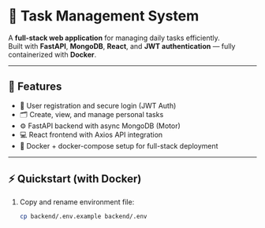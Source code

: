 # 🧩 Task Management System

A **full-stack web application** for managing daily tasks efficiently.  
Built with **FastAPI**, **MongoDB**, **React**, and **JWT authentication** — fully containerized with **Docker**.

---

## 🚀 Features
- 🔐 User registration and secure login (JWT Auth)
- 🗂️ Create, view, and manage personal tasks
- ⚙️ FastAPI backend with async MongoDB (Motor)
- 💻 React frontend with Axios API integration
- 🐳 Docker + docker-compose setup for full-stack deployment

---

## ⚡ Quickstart (with Docker)
1. Copy and rename environment file:
   ```bash
   cp backend/.env.example backend/.env
